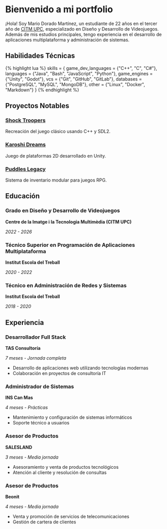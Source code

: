 <h1>Bienvenido a mi portfolio</h1>

¡Hola! Soy Mario Dorado Martínez, un estudiante de 22 años en el tercer año de <a href="https://www.citm.upc.edu/esp/estudis/graus-videojocs/">CITM UPC</a>, especializado en Diseño y Desarrollo de Videojuegos. Además de mis estudios principales, tengo experiencia en el desarrollo de aplicaciones multiplataforma y administración de sistemas.

## Habilidades Técnicas

{% highlight lua %}
skills = {
  game_dev_languages = {"C++", "C", "C#"},
  languages = {"Java", "Bash", "JavaScript", "Python"},
  game_engines = {"Unity", "Godot"},
  vcs = {"Git", "GitHub", "GitLab"},
  databases = {"PostgreSQL", "MySQL", "MongoDB"},
  other = {"Linux", "Docker", "Markdown"}
}
{% endhighlight %}

## Proyectos Notables

<div class="grid">
  <div class="card">
    <h3><a href="{{ site.baseurl_root }}/es/posts/2024/01/10/Schock-Troopers/">Shock Troopers</a></h3>
    <p>Recreación del juego clásico usando C++ y SDL2.</p> <!-- TODO cambiar estos textos -->
  </div>
  <div class="card">
    <h3><a href="{{ site.baseurl_root }}/es/posts/2024/02/01/Karoshi-Dreams/">Karoshi Dreams</a></h3>
    <p>Juego de plataformas 2D desarrollado en Unity.</p> <!-- TODO cambiar estos textos -->
  </div>
  <div class="card">
    <h3><a href="{{ site.baseurl_root }}/es/posts/2024/06/13/Puddles-Legacy/">Puddles Legacy</a></h3>
    <p>Sistema de inventario modular para juegos RPG.</p> <!-- TODO cambiar estos textos -->
  </div>
</div>

## Educación

<div class="grid">
  <div class="card">
    <h3>Grado en Diseño y Desarrollo de Videojuegos</h3>
    <p class="card-subtitle"><strong>Centre de la Imatge i la Tecnologia Multimèdia (CITM UPC)</strong></p>
    <p class="card-subtitle"><em>2022 - 2026</em></p>
  </div>
  
  <div class="card">
    <h3>Técnico Superior en Programación de Aplicaciones Multiplataforma</h3>
    <p class="card-subtitle"><strong>Institut Escola del Treball</strong></p>
    <p class="card-subtitle"><em>2020 - 2022</em></p>
  </div>
  
  <div class="card">
    <h3>Técnico en Administración de Redes y Sistemas</h3>
    <p class="card-subtitle"><strong>Institut Escola del Treball</strong></p>
    <p class="card-subtitle"><em>2018 - 2020</em></p>
  </div>
</div>

## Experiencia

<div class="grid">
  <div class="card">
    <h3>Desarrollador Full Stack</h3>
    <p class="card-subtitle"><strong>TAS Consultoría</strong></p>
    <p class="card-subtitle"><em>7 meses - Jornada completa</em></p>
    <ul>
      <li>Desarrollo de aplicaciones web utilizando tecnologías modernas</li>
      <li>Colaboración en proyectos de consultoría IT</li>
    </ul>
  </div>

  <div class="card">
    <h3>Administrador de Sistemas</h3>
    <p class="card-subtitle"><strong>INS Can Mas</strong></p>
    <p class="card-subtitle"><em>4 meses - Prácticas</em></p>
    <ul>
      <li>Mantenimiento y configuración de sistemas informáticos</li>
      <li>Soporte técnico a usuarios</li>
    </ul>
  </div>

  <div class="card">
    <h3>Asesor de Productos</h3>
    <p class="card-subtitle"><strong>SALESLAND</strong></p>
    <p class="card-subtitle"><em>3 meses - Media jornada</em></p>
    <ul>
      <li>Asesoramiento y venta de productos tecnológicos</li>
      <li>Atención al cliente y resolución de consultas</li>
    </ul>
  </div>

  <div class="card">
    <h3>Asesor de Productos</h3>
    <p class="card-subtitle"><strong>Beonit</strong></p>
    <p class="card-subtitle"><em>4 meses - Media jornada</em></p>
    <ul>
      <li>Venta y promoción de servicios de telecomunicaciones</li>
      <li>Gestión de cartera de clientes</li>
    </ul>
  </div>
</div>
